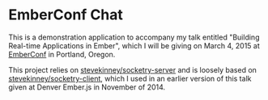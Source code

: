 # EmberConf Chat

This is a demonstration application to accompany my talk entitled "Building Real-time Applications in Ember", which I will be giving on March 4, 2015 at [EmberConf][] in Portland, Oregon.

[EmberConf]: http://emberconf.com/ "EmberConf 2015"

This project relies on [stevekinney/socketry-server][server] and is loosely based on [stevekinney/socketry-client][client], which I used in an earlier version of this talk given at Denver Ember.js in November of 2014.

[server]: https://github.com/stevekinney/socketry-server
[client]: https://github.com/stevekinney/socketry-client
[denver]: http://www.meetup.com/Ember-js-Denver/events/215907412/